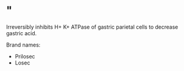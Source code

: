 # "

Irreversibly inhibits H+ K+ ATPase of gastric parietal cells to decrease gastric acid.

Brand names:
- Prilosec
- Losec

